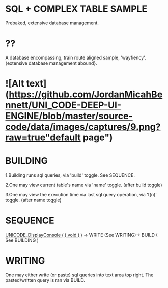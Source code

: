 SQL + COMPLEX TABLE SAMPLE
=====================
Prebaked, extensive database management.


??
==============
A database encompassing, train route aligned sample, 'wayfiency'. {extensive database management abound}.



![Alt text](https://github.com/JordanMicahBennett/UNI_CODE-DEEP-UI-ENGINE/blob/master/source-code/data/images/captures/9.png?raw=true"default page")
=============================


BUILDING
==============
1.Building runs sql queries, via 'build' toggle. See SEQUENCE.

2.One may view current table's name via 'name' toggle. (after build toggle)

3.One may view the execution time via last sql query operation, via 't(n)' toggle. (after name toggle)



SEQUENCE
==============
[UNICODE_DisplayConsole ( ).void ( )](https://github.com/JordanMicahBennett/UNI_CODE-DEEP-UI-ENGINE/blob/master/source-code/sql%20%2B%20complex%20table%20sample/source-code/UNICODE_DisplayConsole.java) -> WRITE (See WRITING)-> BUILD ( See BUILDING )



WRITING
==============
One may either write (or paste) sql queries into text area top right.
The pasted/written query is ran via BUILD. 
